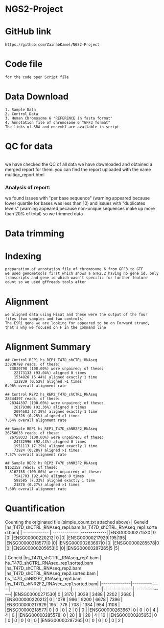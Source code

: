 # NGS2-Project

# GitHub link
```
https://github.com/ZainabKamel/NGS2-Project
```
# Code file
```
for the code open Script file
```
# Data Download
```
1. Sample Data 
2. Control Data
3. Human Chromosome 6 "REFERENCE in fasta format"
4. Annotation file of chromosome 6 "GFF3 format" 
The links of SRA and ensembl are available in script 
```
# QC for data
```
```
we have checked the QC of all data we have downloaded and obtained a merged report for them. 
you can find the report uploaded with the name multiqc_report.html

### Analysis of report: 
we found issues with "per base sequence"  (warning appeared because lower quartile for bases was less than 10) and issues with "duplicates levels" (warning appeared because non-unique sequences make up more than 20% of total) so we trimmed data 

# Data trimming 

# Indexing 
```
preparation of annotation file of chromosome 6 from GFF3 to GTF 
we used genometools first which shows a GTF2.2 having no gene id, only transcripts and gene id which wasn't specific for further feature count so we used gffreads tools after 
```
# Alignment 
```
we aligned data using Hisat and these were the output of the four files (two samples and two controls)
The ESR1 gene we are looking for appeared to be on Forward strand, that's why we focused on F in the command line 
```
# Alignment Summary
```
## Control REP1 hs_REP1_T47D_shCTRL_RNAseq
23830798 reads; of these:
  23830798 (100.00%) were unpaired; of these:
    22173133 (93.04%) aligned 0 times
    1534826 (6.44%) aligned exactly 1 time
    122839 (0.52%) aligned >1 times
6.96% overall alignment rate

## Control REP2 hs_REP2_T47D_shCTRL_RNAseq
28344397 reads; of these:
  28344397 (100.00%) were unpaired; of these:
    26179388 (92.36%) aligned 0 times
    2094683 (7.39%) aligned exactly 1 time
    70326 (0.25%) aligned >1 times
7.64% overall alignment rate

## Sample REP1 hs_REP1_T47D_shNR2F2_RNAseq
26758033 reads; of these:
  26758033 (100.00%) were unpaired; of these:
    24732996 (92.43%) aligned 0 times
    1951113 (7.29%) aligned exactly 1 time
    73924 (0.28%) aligned >1 times
7.57% overall alignment rate

## Sample REP2 hs_REP2_T47D_shNR2F2_RNAseq
8162158 reads; of these:
  8162158 (100.00%) were unpaired; of these:
    7541703 (92.40%) aligned 0 times
    598585 (7.33%) aligned exactly 1 time
    21870 (0.27%) aligned >1 times
7.60% overall alignment rate
```

# Quantification
Counting the originated file (simple_count.txt attached above)
| Geneid        |hs_T47D_shCTRL_RNAseq_rep1.bam|hs_T47D_shCTRL_RNAseq_rep1.sorted.bam|
| ------------- | ------------- |-------------|
|ENSG00000271530| 0 |0|
|ENSG00000220212| 0 |0|
|ENSG00000217929|195|195|
|ENSG00000218577|0  |0|
|ENSG00000263667|0  |0|
|ENSG00000285578|0  |0|
|ENSG00000205653|0  |0|
|ENSG00000287265|5  |5|

| Geneid     |hs_T47D_shCTRL_RNAseq_rep1.bam | hs_T47D_shCTRL_RNAseq_rep1.sorted.bam |hs_T47D_shCTRL_RNAseq_rep2.bam
|hs_T47D_shCTRL_RNAseq_rep2.sorted.bam | hs_T47D_shNR2F2_RNAseq_rep1.bam |hs_T47D_shNR2F2_RNAseq_rep1.sorted.bam| 
|---------------|---------------|---------------|---------------|---------------|---------------|---------------| 
|ENSG00000271530| 0             | 3170          | 3038          | 3488          | 2202          | 2680          | 
|ENSG00000220212| 0             | 1078          | 996           | 9200          | 6678          | 7396          | 
|ENSG00000217929| 195           | 778           | 708           | 1384          | 954           | 1108          | 
|ENSG00000218577| 0             | 0             | 0             | 2             | 0             | 0             | 
|ENSG00000263667| 0             | 0             | 0             | 4             | 4             | 0             | 
|ENSG00000285578| 0             | 20            | 8             | 20            | 4             | 16            | 
|ENSG00000205653| 0             | 0             | 0             | 0             | 0             | 0             | 
|ENSG00000287265| 0             | 0             | 0             | 0             | 0             | 2             | 
